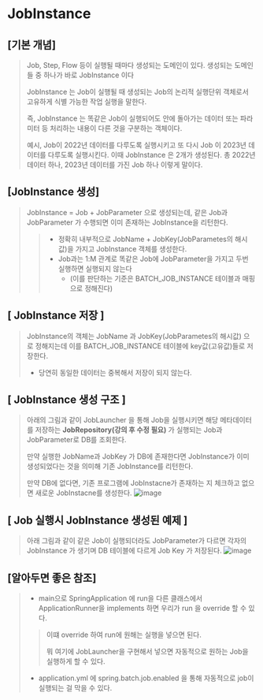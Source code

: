 # JobInstance

## [기본 개념]
> Job, Step, Flow 등이 실행될 때마다 생성되는 도메인이 있다. 생성되는 도메인들 중 하나가 바로 JobInstance 이다
> 
> JobInstance 는 Job이 실행될 때 생성되는 Job의 논리적 실행단위 객체로서 고유하게 식별 가능한 작업 실행을 말한다.
> 
> 즉, JobInstance 는 똑같은 Job이 실행되어도 안에 돌아가는 데이터 또는 파라미터 등 처리하는 내용이 다른 것을 구분하는 객체이다.
> 
> 예시, Job이 2022년 데이터를 다루도록 실행시키고 또 다시 Job 이 2023년 데이터를 다루도록 실행시킨다. 이때 JobInstance 은 2개가 생성된다. 총 2022년 데이터 하나, 2023년 데이터를 가진 Job 하나 이렇게 말이다.


## [JobInstance 생성]
> JobInstance = Job + JobParameter 으로 생성되는데, 같은 Job과 JobParameter 가 수행되면 이미 존재하는 JobInstance을 리턴한다.
>>  - 정확히 내부적으로 JobName + JobKey(JobParametes의 해시값)을 가지고 JobInstance 객체를 생성한다.
>>  - Job과는 1:M 관계로 똑같은 Job에 JobParameter을 가지고 두번 실행하면 실행되지 않는다
>>    - (이를 판단하는 기준은 BATCH_JOB_INSTANCE 테이블과 매핑으로 정해진다)
>
## [ JobInstance 저장 ]
> JobInstance의 객체는 JobName 과 JobKey(JobParametes의 해시값) 으로 정해지는데 이를 BATCH_JOB_INSTANCE 테이블에 key값(고유값)들로 저장한다.
> - 당연히 동일한 데이터는 중복해서 저장이 되지 않는다.

## [ JobInstance 생성 구조 ]
> 아래의 그림과 같이 JobLauncher 을 통해 Job을 실행시키면 해당 메타데이터를 저장하는 <strong>JobRepository(강의 후 수정 필요)</strong> 가 실행되는 Job과 JobParameter로 DB를 조회한다.
> 
> 만약 실행한 JobName과 JobKey 가 DB에 존재한다면 JobInstance가 이미 생성되었다는 것을 의미해 기존 JobInstance를 리턴한다.
>
> 만약 DB에 없다면, 기존 프로그램에 JobInstacne가 존재하는 지 체크하고 없으면 새로운 JobInstacne를 생성한다.
> ![image](https://github.com/ByeonChanHO/Back_End_Study/assets/38696775/1ca27c58-cf57-4052-a90c-9df8b7ecf419)

## [ Job 실행시 JobInstance 생성된 예제 ]
> 아래 그림과 같이 같은 Job이 실행되더라도 JobParameter가 다르면 각자의 JobInstance 가 생기며 DB 테이블에 다르게 Job Key 가 저장된다.
> ![image](https://github.com/ByeonChanHO/Back_End_Study/assets/38696775/ab1cb953-4546-4a01-b9ae-10922ab136a2)


## [알아두면 좋은 참조]
> - main으로 SpringApplication 에 run을 다른 클래스에서 ApplicationRunner을 implements 하면 우리가 run 을 override 할 수 있다.
>>
>> 이떄 override 하여 run에 원해는 실행을 넣으면 된다.
>>
>> 뭐 여기에 JobLauncher을 구현해서 넣으면 자동적으로 원하는 Job을 실행하게 할 수 있다.
>
> - application.yml 에 spring.batch.job.enabled 을 통해 자동적으로 job이 실행되는 걸 막을 수 있다.
